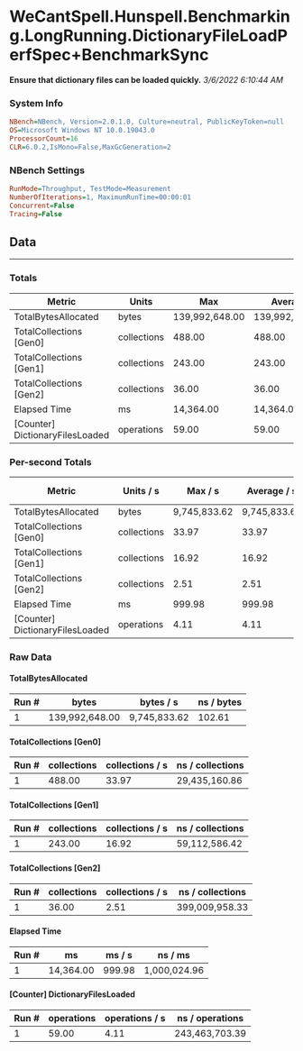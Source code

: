 ﻿# WeCantSpell.Hunspell.Benchmarking.LongRunning.DictionaryFileLoadPerfSpec+BenchmarkSync
__Ensure that dictionary files can be loaded quickly.__
_3/6/2022 6:10:44 AM_
### System Info
```ini
NBench=NBench, Version=2.0.1.0, Culture=neutral, PublicKeyToken=null
OS=Microsoft Windows NT 10.0.19043.0
ProcessorCount=16
CLR=6.0.2,IsMono=False,MaxGcGeneration=2
```

### NBench Settings
```ini
RunMode=Throughput, TestMode=Measurement
NumberOfIterations=1, MaximumRunTime=00:00:01
Concurrent=False
Tracing=False
```

## Data
-------------------

### Totals
|          Metric |           Units |             Max |         Average |             Min |          StdDev |
|---------------- |---------------- |---------------- |---------------- |---------------- |---------------- |
|TotalBytesAllocated |           bytes |  139,992,648.00 |  139,992,648.00 |  139,992,648.00 |            0.00 |
|TotalCollections [Gen0] |     collections |          488.00 |          488.00 |          488.00 |            0.00 |
|TotalCollections [Gen1] |     collections |          243.00 |          243.00 |          243.00 |            0.00 |
|TotalCollections [Gen2] |     collections |           36.00 |           36.00 |           36.00 |            0.00 |
|    Elapsed Time |              ms |       14,364.00 |       14,364.00 |       14,364.00 |            0.00 |
|[Counter] DictionaryFilesLoaded |      operations |           59.00 |           59.00 |           59.00 |            0.00 |

### Per-second Totals
|          Metric |       Units / s |         Max / s |     Average / s |         Min / s |      StdDev / s |
|---------------- |---------------- |---------------- |---------------- |---------------- |---------------- |
|TotalBytesAllocated |           bytes |    9,745,833.62 |    9,745,833.62 |    9,745,833.62 |            0.00 |
|TotalCollections [Gen0] |     collections |           33.97 |           33.97 |           33.97 |            0.00 |
|TotalCollections [Gen1] |     collections |           16.92 |           16.92 |           16.92 |            0.00 |
|TotalCollections [Gen2] |     collections |            2.51 |            2.51 |            2.51 |            0.00 |
|    Elapsed Time |              ms |          999.98 |          999.98 |          999.98 |            0.00 |
|[Counter] DictionaryFilesLoaded |      operations |            4.11 |            4.11 |            4.11 |            0.00 |

### Raw Data
#### TotalBytesAllocated
|           Run # |           bytes |       bytes / s |      ns / bytes |
|---------------- |---------------- |---------------- |---------------- |
|               1 |  139,992,648.00 |    9,745,833.62 |          102.61 |

#### TotalCollections [Gen0]
|           Run # |     collections | collections / s |ns / collections |
|---------------- |---------------- |---------------- |---------------- |
|               1 |          488.00 |           33.97 |   29,435,160.86 |

#### TotalCollections [Gen1]
|           Run # |     collections | collections / s |ns / collections |
|---------------- |---------------- |---------------- |---------------- |
|               1 |          243.00 |           16.92 |   59,112,586.42 |

#### TotalCollections [Gen2]
|           Run # |     collections | collections / s |ns / collections |
|---------------- |---------------- |---------------- |---------------- |
|               1 |           36.00 |            2.51 |  399,009,958.33 |

#### Elapsed Time
|           Run # |              ms |          ms / s |         ns / ms |
|---------------- |---------------- |---------------- |---------------- |
|               1 |       14,364.00 |          999.98 |    1,000,024.96 |

#### [Counter] DictionaryFilesLoaded
|           Run # |      operations |  operations / s | ns / operations |
|---------------- |---------------- |---------------- |---------------- |
|               1 |           59.00 |            4.11 |  243,463,703.39 |


